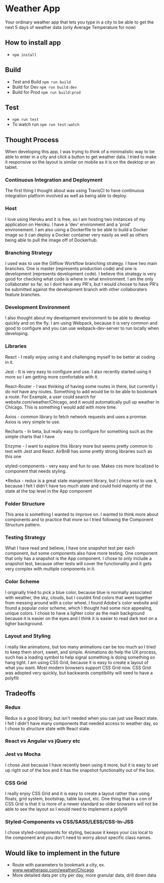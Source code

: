# Weather App

Your ordinary weather app that lets you type in a city to be able to get the next 5 days of weather data (only Average Temperature for now)

## How to install app
- ```npm install```

## Build
- Test and Build ```npm run build```
- Build for Dev ```npm run build:dev```
- Build for Prod ```npm run build:prod```

## Test
- ```npm run test```
- To watch run ```npm run test:watch```

## Thought Process

When developing this app, I was trying to think of a minimalistic way to be able to enter in a city and click a button to get weather data. I tried to make it responsive so the layout is similar on mobile as it is on the desktop or an tablet.

### Continuous Integration and Deployment
The first thing I thought about was using TravisCI to have continuous integration platform involved as well as being able to deploy. 

### Host
I love using Heroku and it is free, so I am hosting two instances of my application on Heroku. I have a 'dev' environment and a 'prod' environement. I am also using a Dockerfile to be able to build a Docker image so it can deploy a Docker container very easily as well as others being able to pull the image off of Dockerhub. 

### Branching Strategy
I used was to use the Gitflow Workflow branching strategy. I have two main branches. One is master (represents production code) and one is development (represents development code). I believe this strategy is very good for checking what code is where in what environment. I am the only collaborater so far, so I dont have any PR's, but I would choose to have PR's be submitted against the development branch with other collaboraters feature branches. 

### Development Environment
I also thought about my development environment to be able to develop quickly and on the fly. I am using Webpack, because it is very common and good to configure and you can use webpack-dev-server to run locally when developing.

### Libraries
React - I really enjoy using it and challenging myself to be better at coding in it. 

Jest - It is very easy to configure and use. I also recently started using it more so I am getting more comfortable with it.

React-Router - I was thinking of having some routes in there, but currently I do not have any routes. Something to add would be to be able to bookmark a route. For Example, a user could search for website.com/weather/Chicago, and it would automatically pull up weather in Chicago. This is something I would add with more time.

Axios - common library to fetch network requests and uses a promise. Axios is very simple to use.

Recharts - In beta, but really easy to configure for something such as the simple charts that I have

Enzyme - I want to explore this library more but seems pretty common to test with Jest and React. AirBnB has some pretty strong libraries such as this one

styled-components - very easy and fun to use. Makes css more localized to component that needs styling.

*Redux - redux is a great state mangement library, but I chose not to use it, because I felt I didn't have too much state and could hold majority of the state at the top level in the App component

### Folder Structure
This area is something I wanted to improve on. I wanted to think more about components and to practice that more so I tried following the Component Structure pattern.

### Testing Strategy
What I have read and believe, I have one snapshot test per each component, but some components also have more testing. One component that only has a snapshot is the App component. I chose to only include a snapshot test, because other tests will cover the functionality and it gets very complex with multiple components in it.

### Color Scheme
I originally tried to pick a blue color, because blue is normally associated with weather, the sky, clouds, but I couldnt find colors that went together from messing around with a color wheel. I found Adobe's color website and found a popular color scheme, which I thought had some nice appealing, unique colors. I chose to have a lighter color as the main background because it is easier on the eyes and I think it is easier to read dark text on a ligher background.

### Layout and Styling
I really like animations, but too many animations can be too much so I tried to keep them short, sweet, and simple. Animations do help the UX process, such has a loading symbol to help signal something is doing something so hang tight. I am using CSS Grid, because it is easy to create a layout of what you want. Most modern browsers support CSS Grid now. CSS Grid was adopted very quickly, but backwards comptibility will need to have a polyfill

## Tradeoffs

### Redux
Redux is a good library, but isn't needed when you can just use React state. I felt I didn't have many components that needed access to weather day, so I chose to structure state with React state.

### React vs Angular vs jQuery etc


### Jest vs Mocha
I chose Jest because I have recently been using it more, but it is easy to set up right out of the box and it has the snapshot functionality out of the box.

### CSS Grid
I really enjoy CSS Grid and it is easy to create a layout rather than using floats, grid system, bootstrap, table layout, etc. One thing that is a con of CSS Grid is that it is more of a newer standard so older browsers will not be able to see the layout so I would need to implement a polyfill

### Styled-Components vs CSS/SASS/LESS/CSS-In-JSS
I chose styled-components for styling, because it keeps your css local to the component and you don't need to worry about specific class names. 

## Would like to implement in the future
- Route with parameters to bookmark a city, ex. www.weatherapp.com/weather/Chicago
- More detailed data per city per day, more granular data, drill down data